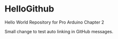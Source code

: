 HelloGithub
===========

Hello World Repository for Pro Arduino Chapter 2

Small change to test auto linking in GitHub messages.
